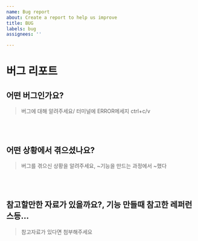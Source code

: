 ```yaml
---
name: Bug report
about: Create a report to help us improve
title: BUG
labels: bug
assignees: ''

---
```


# 버그 리포트

## 어떤 버그인가요?

> 버그에 대해 알려주세요/ 터미널에 ERROR메세지 ctrl+c/v

<br><br>

## 어떤 상황에서 겪으셨나요?

> 버그를 겪으신 상황을 알려주세요, ~기능을 만드는 과정에서 ~했다

<br><br>

## 참고할만한 자료가 있을까요?, 기능 만들때 참고한 레퍼런스등...

> 참고자료가 있다면 첨부해주세요

<br><br>
